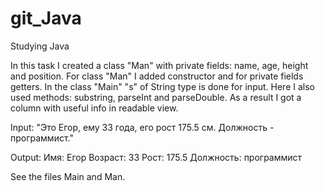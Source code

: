 # git_Java
Studying Java

In this task I created a class "Man" with private fields: name, age, height and position.
For class "Man" I added constructor and for private fields getters.
In the class "Main" "s" of String type is done for input. Here I also used methods: substring, parseInt and parseDouble.
As a result I got a column with useful info in readable view.

Input: 
"Это Егор, ему 33 года, его рост 175.5 см. Должность - программист."

Output: 
Имя: Егор
Возраст: 33
Рост: 175.5
Должность: программист

See the files Main and Man.
